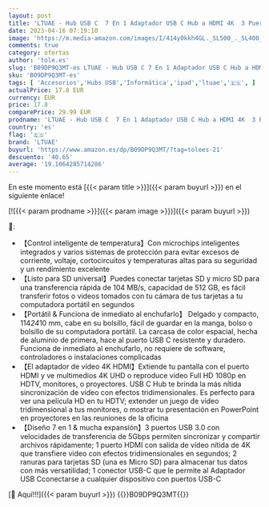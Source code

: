 ```yaml
---
layout: post
title: 'LTUAE - Hub USB C  7 En 1 Adaptador USB C Hub a HDMI 4K  3 Puertos USB 3.0  SD/Micro SD Lector Tarjeta  USB C Hub Tipo C para MacBook Pro/Air  Surface Pro  Chromebook  iPad Pro  XPS 15 y Otros Dispositivos'
date: 2023-04-16 07:19:10
image: 'https://m.media-amazon.com/images/I/414y0kkh4GL._SL500_._SL400_.jpg'
comments: true
category: ofertas
author: 'tole.es'
slug: 'B09DP9Q3MT-es LTUAE - Hub USB C 7 En 1 Adaptador USB C Hub a HDMI 4K 3...'
sku: 'B09DP9Q3MT-es'
tags: [ 'Accesorios','Hubs USB','Informática','ipad','ltuae','🇪🇸', ]
actualPrice: 17.8 EUR
currency: EUR
price: 17.8
comparePrice: 29.99 EUR
prodname: 'LTUAE - Hub USB C  7 En 1 Adaptador USB C Hub a HDMI 4K  3 Puertos USB 3.0  SD/Micro SD Lector Tarjeta  USB C Hub Tipo C para MacBook Pro/Air  Surface Pro  Chromebook  iPad Pro  XPS 15 y Otros Dispositivos'
country: 'es'
flag: '🇪🇸'
brand: 'LTUAE'
buyurl: 'https://www.amazon.es/dp/B09DP9Q3MT/?tag=tolees-21'
descuento: '40.65'
average: '19.1064285714286'
---
```


En este momento está [{{< param title >}}]({{< param buyurl >}}) en el siguiente enlace!

[![{{< param prodname >}}]({{< param image >}})]({{< param buyurl >}})

🔎:

- 【Control inteligente de temperatura】Con microchips inteligentes integrados y varios sistemas de protección para evitar excesos de corriente, voltaje, cortocircuitos y temperaturas altas para su seguridad y un rendimiento excelente
- 【Listo para SD universal】Puedes conectar tarjetas SD y micro SD para una transferencia rápida de 104 MB/s, capacidad de 512 GB, es fácil transferir fotos o videos tomados con tu cámara de tus tarjetas a tu computadora portátil en segundos
- 【Portátil & Funciona de inmediato al enchufarlo】 Delgado y compacto, 114*24*10 mm, cabe en su bolsillo, fácil de guardar en la manga, bolso o bolsillo de su computadora portátil. La carcasa de color espacial, hecha de aluminio de primera, hace al puerto USB C resistente y duradero. Funciona de inmediato al enchufarlo, no requiere de software, controladores o instalaciones complicadas
- 【El adaptador de vídeo 4K HDMI】Extiende tu pantalla con el puerto HDMI y ve multimedios 4K UHD o reproduce video Full HD 1080p en HDTV, monitores, o proyectores. USB C Hub te brinda la más nítida sincronización de vídeo con efectos tridimensionales. Es perfecto para ver una película HD en tu HDTV; extender un juego de video tridimensional a tus monitores, o mostrar tu presentación en PowerPoint en proyectores en las reuniones de la oficina
- 【Diseño 7 en 1 & mucha expansión】3 puertos USB 3.0 con velocidades de transferencia de 5Gbps permiten sincronizar y compartir archivos rápidamente; 1 puerto HDMI con salida de vídeo nítida de 4K que transfiere video con efectos tridimensionales en segundos; 2 ranuras para tarjetas SD (una es Micro SD) para almacenar tus datos con más versatilidad; 1 conector USB-C que le permite al Adaptador USB Cconectarse a cualquier dispositivo con puertos USB-C

[🛒 Aquí!!!]({{< param buyurl >}})
{{<world>}}B09DP9Q3MT{{</world>}}
